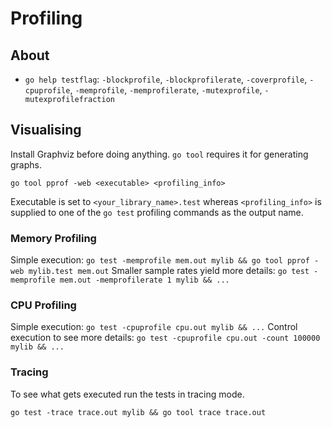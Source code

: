 # Profiling

## About

* `go help testflag`: `-blockprofile`, `-blockprofilerate`, `-coverprofile`, `-cpuprofile`,
  `-memprofile`, `-memprofilerate`, `-mutexprofile`, `-mutexprofilefraction`

## Visualising

Install Graphviz before doing anything. `go tool` requires it for generating graphs.

`go tool pprof -web <executable> <profiling_info>`

Executable is set to `<your_library_name>.test` whereas `<profiling_info>` is supplied to
one of the `go test` profiling commands as the output name.

### Memory Profiling

Simple execution: `go test -memprofile mem.out mylib && go tool pprof -web mylib.test mem.out`
Smaller sample rates yield more details: `go test -memprofile mem.out -memprofilerate 1 mylib && ...`

### CPU Profiling

Simple execution: `go test -cpuprofile cpu.out mylib && ...`
Control execution to see more details: `go test -cpuprofile cpu.out -count 100000 mylib && ...`

### Tracing

To see what gets executed run the tests in tracing mode.

`go test -trace trace.out mylib && go tool trace trace.out`
